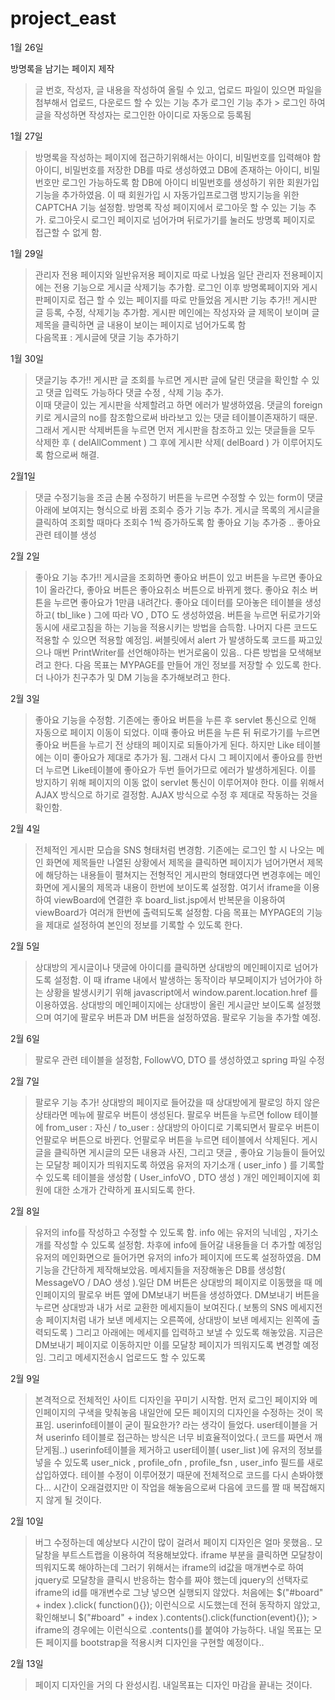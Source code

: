 # project_east


1월 26일 

방명록을 남기는 페이지 제작
> 글 번호, 작성자, 글 내용을 작성하여 올릴 수 있고, 업로드 파일이 있으면 파일을 첨부해서 업로드, 다운로드 할 수 있는 기능 추가
> 로그인 기능 추가 > 로그인 하여 글을 작성하면 작성자는 로그인한 아이디로 자동으로 등록됨

1월 27일
>방명록을 작성하는 페이지에 접근하기위해서는 아이디, 비밀번호를 입력해야 함
아이디, 비밀번호를 저장한 DB를 따로 생성하였고 DB에 존재하는 아이디, 비밀번호만 로그인 가능하도록 함
DB에 아이디 비밀번호를 생성하기 위한 회원가입 기능을 추가하였음. 이 때 회원가입 시 자동가입프로그램 방지기능을 위한 CAPTCHA 기능 설정함.
방명록 작성 페이지에서 로그아웃 할 수 있는 기능 추가. 로그아웃시 로그인 페이지로 넘어가며 뒤로가기를 눌러도 방명록 페이지로 접근할 수 없게 함.

1월 29일 

>관리자 전용 페이지와 일반유저용 페이지로 따로 나눴음 일단 관리자 전용페이지에는 전용 기능으로 게시글 삭제기능 추가함.
로그인 이후 방명록페이지와 게시판페이지로 접근 할 수 있는 페이지를 따로 만들었음 
게시판 기능 추가!! 
게시판 글 등록, 수정, 삭제기능 추가함. 게시판 메인에는 작성자와 글 제목이 보이며 글 제목을 클릭하면 글 내용이 보이는 페이지로 넘어가도록 함\
다음목표 : 게시글에 댓글 기능 추가하기 

1월 30일 

> 댓글기능 추가!!
 게시판 글 조회를 누르면 게시판 글에 달린 댓글을 확인할 수 있고 댓글 입력도 가능하다
 댓글 수정 , 삭제 기능 추가.  
 이때 댓글이 있는 게시판을 삭제할려고 하면 에러가 발생하였음. 댓글의 foreign키로 게시글의 no를 참조함으로써 바라보고 있는 댓글 테이블이존재하기 때문.
 그래서 게시판 삭제버튼을 누르면 먼저 게시판을 참조하고 있는 댓글들을 모두 삭제한 후 ( delAllComment ) 그 후에 게시판 삭제( delBoard ) 가 이루어지도록 함으로써 해결.
 
 2월1일
 > 댓글 수정기능을 조금 손봄
 > 수정하기 버튼을 누르면 수정할 수 있는 form이 댓글아래에 보여지는 형식으로 바뀜
 > 조회수 증가 기능 추가. 게시글 목록의 게시글을 클릭하여 조회할 때마다 조회수 1씩 증가하도록 함
 > 좋아요 기능 추가중 .. 좋아요 관련 테이블 생성

2월 2일
> 좋아요 기능 추가!!
> 게시글을 조회하면 좋아요 버튼이 있고 버튼을 누르면 좋아요 1이 올라간다, 좋아요 버튼은 좋아요취소 버튼으로 바뀌게 했다. 좋아요 취소 버튼을 누르면 좋아요가 1만큼 내려간다. 좋아요 데이터를 모아놓은 테이블을 생성하고( tbl_like ) 그에 따라 VO , DTO 도 생성하였음.
> 버튼을 누르면 뒤로가기와 동시에 새로고침을 하는 기능을 적용시키는 방법을 습득함. 나머지 다른 코드도 적용할 수 있으면 적용할 예정임.
> 써블릿에서 alert 가 발생하도록 코드를 짜고있으나 매번 PrintWriter를 선언해야하는 번거로움이 있음.. 다른 방법을 모색해보려고 한다.
> 다음 목표는 MYPAGE를 만들어 개인 정보를 저장할 수 있도록 한다. 더 나아가 친구추가 및 DM 기능을 추가해보려고 한다.
 
2월 3일
> 좋아요 기능을 수정함. 기존에는 좋아요 버튼을 누른 후 servlet 통신으로 인해 자동으로 페이지 이동이 되었다. 이때 좋아요 버튼을 누른 뒤 뒤로가기를 누르면 좋아요 버튼을 누르기 전 상태의 페이지로 되돌아가게 된다. 하지만 Like 테이블에는 이미 좋아요가 제대로 추가가 됨. 그래서 다시 그 페이지에서 좋아요를 한번 더 누르면 Like테이블에 좋아요가 두번 들어가므로 에러가 발생하게된다.
> 이를 방지하기 위해 페이지의 이동 없이 servlet 통신이 이루어져야 한다. 이를 위해서 AJAX 방식으로 하기로 결정함. AJAX 방식으로 수정 후 제대로 작동하는 것을 확인함.

2월 4일
> 전체적인 게시판 모습을 SNS 형태처럼 변경함. 기존에는 로그인 할 시 나오는 메인 화면에 제목들만 나열된 상황에서 제목을 클릭하면 페이지가 넘어가면서 제목에 해당하는 내용들이
> 펼쳐지는 전형적인 게시판의 형태였다면  변경후에는 메인화면에 게시물의 제목과 내용이 한번에 보이도록 설정함. 여기서 iframe을 이용하여 viewBoard에 연결한 후 board_list.jsp에서 반복문을
> 이용하여 viewBoard가 여러개 한번에 출력되도록 설정함. 다음 목표는 MYPAGE의 기능을 제대로 설정하여 본인의 정보를 기록할 수 있도록 한다.

2월 5일
> 상대방의 게시글이나 댓글에 아이디를 클릭하면 상대방의 메인페이지로 넘어가도록 설정함. 이 때 iframe 내에서 발생하는 동작이라 부모페이지가 넘어가야 하는 상황을 
발생시키기 위해 javascript에서 window.parent.location.href 를 이용하였음. 상대방의 메인페이지에는 상대방이 올린 게시글만 보이도록 설정했으며 여기에 팔로우 버튼과 DM 버튼을 설정하였음. 팔로우 기능을 추가할 예정.

2월 6일
> 팔로우 관련 테이블을 설정함, FollowVO, DTO 를 생성하였고 spring 파일 수정

2월 7일 
> 팔로우 기능 추가! 상대방의 페이지로 들어갔을 때 상대방에게 팔로잉 하지 않은 상태라면 메뉴에 팔로우 버튼이 생성된다. 팔로우 버튼을 누르면 follow 테이블에 
> from_user : 자신 / to_user : 상대방의 아이디로 기록되면서 팔로우 버튼이 언팔로우 버튼으로 바뀐다. 언팔로우 버튼을 누르면 테이블에서 삭제된다. 
> 게시글을 클릭하면 게시글의 모든 내용과 사진, 그리고 댓글 , 좋아요 기능들이 들어있는 모달창 페이지가 띄워지도록 하였음
> 유저의 자기소개 ( user_info ) 를 기록할 수 있도록 테이블을 생성함 ( User_infoVO , DTO 생성 ) 개인 메인페이지에 회원에 대한 소개가 간략하게 표시되도록 한다.

2월 8일
> 유저의 info를 작성하고 수정할 수 있도록 함. info 에는 유저의 닉네임 , 자기소개를 작성할 수 있도록 설정함. 차후에 info에 들어갈 내용들을 더 추가할 예정임
> 유저의 메인화면으로 들어가면 유저의 info가 페이지에 뜨도록 설정하였음. 
> DM기능을 간단하게 제작해보았음. 메세지들을 저장해놓은 DB를 생성함( MessageVO / DAO 생성 ).일단 DM 버튼은 상대방의 페이지로 이동했을 때 메인페이지의 팔로우 버튼 옆에 DM보내기 버튼을 생성하였다. DM보내기 버튼을 누르면
> 상대방과 내가 서로 교환한 메세지들이 보여진다.( 보통의 SNS 메세지전송 페이지처럼 내가 보낸 메세지는 오른쪽에, 상대방이 보낸 메세지는 왼쪽에 출력되도록 )
> 그리고 아래에는 메세지를 입력하고 보낼 수 있도록 해놓았음. 지금은 DM보내기 페이지로 이동하지만 이를 모달창 페이지가 띄워지도록 변경할 예정임. 그리고 메세지전송시
> 업로드도 할 수 있도록 

2월 9일
>본격적으로 전체적인 사이트 디자인을 꾸미기 시작함. 먼저 로그인 페이지와 메인페이지의 구색을 맞춰놓음
>내일안에 모든 페이지의 디자인을 수정하는 것이 목표임. 
>userinfo테이블이 굳이 필요한가? 라는 생각이 들었다. user테이블을 거쳐 userinfo 테이블로 접근하는 방식은 너무 비효율적이었다.( 코드를 짜면서 깨닫게됨..)
>userinfo테이블을 제거하고 user테이블( user_list )에 유저의 정보를 넣을 수 있도록 user_nick , profile_ofn , profile_fsn , user_info 필드를 새로 
>삽입하였다. 테이블 수정이 이루어졌기 때문에 전체적으로 코드를 다시 손봐야했다... 시간이 오래걸렸지만 이 작업을 해놓음으로써 다음에 코드를 짤 때
>복잡해지지 않게 될 것이다.


2월 10일
> 버그 수정하는데 예상보다 시간이 많이 걸려서 페이지 디자인은 얼마 못했음.. 모달창을 부트스트랩을 이용하여 적용해보았다. iframe 부분을 클릭하면 
> 모달창이 띄워지도록 해야하는데 그러기 위해서는 iframe의 id값을 매개변수로 하여 jquery로 모달창을 클릭시 반응하는 함수를 짜야 했는데
> jquery의 선택자로 iframe의 id를 매개변수로 그냥 넣으면 실행되지 않았다. 처음에는 $("#board" + index ).click( function(){}); 이런식으로 시도했는데
> 전혀 동작하지 않았고, 확인해보니 $("#board" + index ).contents().click(function(event){}); > iframe의 경우에는 이런식으로  .contents()를 붙여야
> 가능하다.
> 내일 목표는 모든 페이지를 bootstrap을 적용시켜 디자인을 구현할 예정이다..

2월 13일
> 페이지 디자인을 거의 다 완성시킴. 내일목표는 디자인 마감을 끝내는 것이다.



